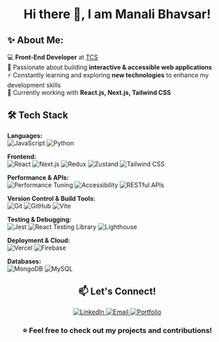 <h1 align="center"> Hi there 👋, I am Manali Bhavsar! </h1>

<h2>✨ About Me:</h2>
  
💻 **Front-End Developer** at [TCS](https://www.tcs.com/)  
🚀 Passionate about building **interactive & accessible web applications**  
⚡ Constantly learning and exploring **new technologies** to enhance my development skills  
📌 Currently working with **React.js, Next.js, Tailwind CSS**
   

<h2>🛠️ Tech Stack</h2>  

<strong>Languages:</strong>  
<img src="https://img.shields.io/badge/JavaScript-F7DF1E?style=flat&logo=javascript&logoColor=black" alt="JavaScript"> <img src="https://img.shields.io/badge/Python-3776AB?style=flat&logo=python&logoColor=white" alt="Python">

<strong>Frontend:</strong>  
<img src="https://img.shields.io/badge/React-61DAFB?style=flat&logo=react&logoColor=black" alt="React"> <img src="https://img.shields.io/badge/Next.js-000000?style=flat&logo=next.js&logoColor=white" alt="Next.js"> <img src="https://img.shields.io/badge/Redux-764ABC?style=flat&logo=redux&logoColor=white" alt="Redux"> <img src="https://img.shields.io/badge/Zustand-8C8C8C?style=flat" alt="Zustand"> <img src="https://img.shields.io/badge/Tailwind CSS-38B2AC?style=flat&logo=tailwind-css&logoColor=white" alt="Tailwind CSS">

<strong>Performance & APIs:</strong>  
<img src="https://img.shields.io/badge/Performance Tuning-orange?style=flat" alt="Performance Tuning"> <img src="https://img.shields.io/badge/Accessibility-blue?style=flat" alt="Accessibility"> <img src="https://img.shields.io/badge/RESTful APIs-005571?style=flat" alt="RESTful APIs">

<strong>Version Control & Build Tools:</strong>  
<img src="https://img.shields.io/badge/Git-F05032?style=flat&logo=git&logoColor=white" alt="Git"> <img src="https://img.shields.io/badge/GitHub-181717?style=flat&logo=github&logoColor=white" alt="GitHub"> <img src="https://img.shields.io/badge/Vite-646CFF?style=flat&logo=vite&logoColor=white" alt="Vite">

<strong>Testing & Debugging:</strong>  
<img src="https://img.shields.io/badge/Jest-C21325?style=flat&logo=jest&logoColor=white" alt="Jest"> <img src="https://img.shields.io/badge/React Testing Library-E33332?style=flat&logo=testing-library&logoColor=white" alt="React Testing Library"> <img src="https://img.shields.io/badge/Lighthouse-F44B21?style=flat&logo=lighthouse&logoColor=white" alt="Lighthouse">

<strong>Deployment & Cloud:</strong>  
<img src="https://img.shields.io/badge/Vercel-000000?style=flat&logo=vercel&logoColor=white" alt="Vercel"> <img src="https://img.shields.io/badge/Firebase-FFCA28?style=flat&logo=firebase&logoColor=black" alt="Firebase">

<strong>Databases:</strong>  
<img src="https://img.shields.io/badge/MongoDB-47A248?style=flat&logo=mongodb&logoColor=white" alt="MongoDB"> <img src="https://img.shields.io/badge/MySQL-4479A1?style=flat&logo=mysql&logoColor=white" alt="MySQL">


<h2 align="center">📫 Let's Connect!</h2>
<p align="center">
  <a href="https://www.linkedin.com/in/manali-bhavsar" target="_blank">
    <img src="https://img.shields.io/badge/🔗%20LinkedIn-0A66C2?style=for-the-badge&logoColor=white&color=2D5F90" alt="LinkedIn">
  </a>
  <a href="mailto:manalisbhavsar@gmail.com">
    <img src="https://img.shields.io/badge/📧%20Email-D14836?style=for-the-badge&logoColor=white&color=B95045" alt="Email">
  </a>
  <a href="https://manalibhavsar.vercel.app/" target="_blank">
    <img src="https://img.shields.io/badge/🌐%20Portfolio-333333?style=for-the-badge&logoColor=white&color=444444" alt="Portfolio">
  </a>
</p>


<h3 align="center">⭐️ Feel free to check out my projects and contributions!</h3>
